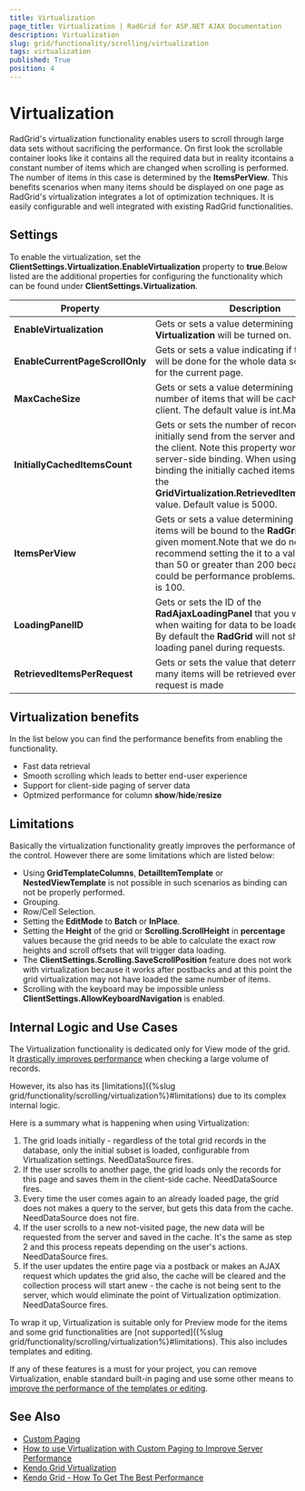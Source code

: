 ```yaml
---
title: Virtualization
page_title: Virtualization | RadGrid for ASP.NET AJAX Documentation
description: Virtualization
slug: grid/functionality/scrolling/virtualization
tags: virtualization
published: True
position: 4
---
```


# Virtualization



RadGrid's virtualization functionality enables users to scroll through large data sets without sacrificing the performance. On first look the scrollable container looks like it contains all the required data but in reality itcontains a constant number of items which are changed when scrolling is performed. The number of items in this case is determined by the **ItemsPerView**. This benefits scenarios when many items should be displayed on one page as RadGrid's virtualization integrates a lot of optimization techniques. It is easily configurable and well integrated with existing RadGrid functionalities.

## Settings

To enable the virtualization, set the **ClientSettings.Virtualization.EnableVirtualization** property to **true**.Below listed are the additional properties for configuring the functionality which can be found under **ClientSettings.Virtualization**.


|  **Property**  |  **Description**  |
| ------ | ------ |
| **EnableVirtualization** |Gets or sets a value determining if the **Virtualization** will be turned on.|
| **EnableCurrentPageScrollOnly** |Gets or sets a value indicating if the scrolling will be done for the whole data source or only for the current page.|
| **MaxCacheSize** |Gets or sets a value determining the maximum number of items that will be cached on the client. The default value is int.MaxValue.|
| **InitiallyCachedItemsCount** |Gets or sets the number of records that will be initially send from the server and cached on the client.	Note this property works only for server-side binding. When using client-side binding the initially cached items count equals the **GridVirtualization.RetrievedItemsPerRequest** value. Default value is 5000.|
| **ItemsPerView** |Gets or sets a value determining how many items will be bound to the **RadGrid** at any given moment.Note that we do not recommend setting the it to a value smaller than 50 or greater than 200 becausethere could be performance problems.Default value is 100.|
| **LoadingPanelID** |Gets or sets the ID of the **RadAjaxLoadingPanel** that you want to show when waiting for data to be loaded in the grid. By default the **RadGrid** will not show any loading panel during requests.|
| **RetrievedItemsPerRequest** |Gets or sets the value that determines how many items will be retrieved every time a request is made|

## Virtualization benefits

In the list below you can find the performance benefits from enabling the functionality.

* Fast data retrieval
* Smooth scrolling which leads to better end-user experience
* Support for client-side paging of server data
* Optmized performance for column **show**/**hide**/**resize**

## Limitations

Basically the virtualization functionality greatly improves the performance of the control. However there are some limitations which are listed below:

* Using **GridTemplateColumns**, **DetailItemTemplate** or **NestedViewTemplate** is not possible in such scenarios as binding can not be properly performed.
* Grouping.
* Row/Cell Selection.
* Setting the **EditMode** to **Batch** or **InPlace**.
* Setting the **Height** of the grid or **Scrolling.ScrollHeight** in **percentage** values because the grid needs to be able to calculate the exact row heights and scroll offsets that will trigger data loading.
* The **ClientSettings.Scrolling.SaveScrollPosition** feature does not work with virtualization because it works after postbacks and at this point the grid virtualization may not have loaded the same number of items.
* Scrolling with the keyboard may be impossible unless **ClientSettings.AllowKeyboardNavigation** is enabled.

## Internal Logic and Use Cases


The Virtualization functionality is dedicated only for View mode of the grid. It [drastically improves performance](http://www.telerik.com/blogs/how-to-load-1m-records-in-telerik-s-asp.net-grid-without-compromising-performance) when checking a large volume of records.

However, its also has its [limitations]({%slug grid/functionality/scrolling/virtualization%}#limitations) due to its complex internal logic. 

Here is a summary what is happening when using Virtualization:

1. The grid loads initially - regardless of the total grid records in the database, only the initial subset is loaded, configurable from Virtualization settings. NeedDataSource fires.
2. If the user scrolls to another page, the grid loads only the records for this page and saves them in the client-side cache. NeedDataSource fires.
3. Every time the user comes again to an already loaded page, the grid does not makes a query to the server, but gets this data from the cache. NeedDataSource does not fire.
4. If the user scrolls to a new not-visited page, the new data will be requested from the server and saved in the cache. It's the same as step 2 and this process repeats depending on the user's actions. NeedDataSource fires.
5. If the user updates the entire page via a postback or makes an AJAX request which updates the grid also, the cache will be cleared and the collection process will start anew - the cache is not being sent to the server, which would eliminate the point of Virtualization optimization. NeedDataSource fires.

To wrap it up, Virtualization is suitable only for Preview mode for the items and some grid functionalities are [not supported]({%slug grid/functionality/scrolling/virtualization%}#limitations). This also includes templates and editing. 

If any of these features is a must for your project, you can remove Virtualization, enable standard built-in paging and use some other means to [improve the performance of the templates or editing](https://www.telerik.com/forums/radgrid-virtualization-and-editing#UQoDBM-nWUOMcbukZuGmzA).


## See Also

* [Custom Paging](https://demos.telerik.com/aspnet-ajax/grid/examples/functionality/paging/custom-paging/defaultcs.aspx)
* [How to use Virtualization with Custom Paging to Improve Server Performance](https://www.telerik.com/support/kb/aspnet-ajax/grid/details/virtualization-and-custom-paging)
* [Kendo Grid Virtualization](https://demos.telerik.com/kendo-ui/grid/virtualization-remote-data)
* [Kendo Grid - How To Get The Best Performance](https://www.telerik.com/blogs/how-to-get-the-best-grid-performance)
